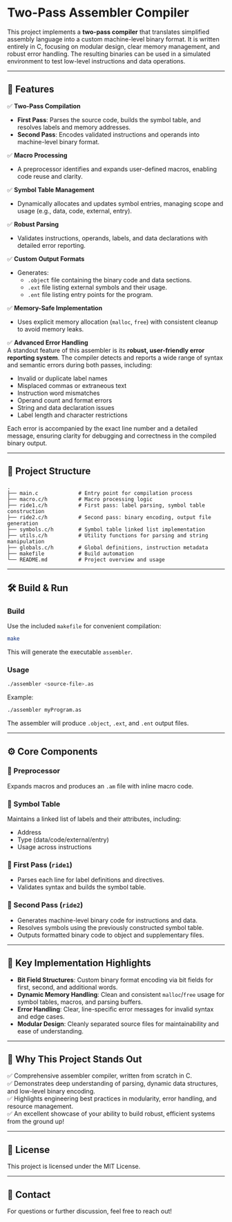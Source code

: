 
# Two-Pass Assembler Compiler

This project implements a **two-pass compiler** that translates simplified assembly language into a custom machine-level binary format. It is written entirely in C, focusing on modular design, clear memory management, and robust error handling. The resulting binaries can be used in a simulated environment to test low-level instructions and data operations.

---

## 🚀 Features

✅ **Two-Pass Compilation**  
- **First Pass**: Parses the source code, builds the symbol table, and resolves labels and memory addresses.  
- **Second Pass**: Encodes validated instructions and operands into machine-level binary format.

✅ **Macro Processing**  
- A preprocessor identifies and expands user-defined macros, enabling code reuse and clarity.

✅ **Symbol Table Management**  
- Dynamically allocates and updates symbol entries, managing scope and usage (e.g., data, code, external, entry).

✅ **Robust Parsing**  
- Validates instructions, operands, labels, and data declarations with detailed error reporting.

✅ **Custom Output Formats**  
- Generates:  
  - `.object` file containing the binary code and data sections.  
  - `.ext` file listing external symbols and their usage.  
  - `.ent` file listing entry points for the program.

✅ **Memory-Safe Implementation**  
- Uses explicit memory allocation (`malloc`, `free`) with consistent cleanup to avoid memory leaks.

✅ **Advanced Error Handling**  
A standout feature of this assembler is its **robust, user-friendly error reporting system**. The compiler detects and reports a wide range of syntax and semantic errors during both passes, including:
- Invalid or duplicate label names  
- Misplaced commas or extraneous text  
- Instruction word mismatches  
- Operand count and format errors  
- String and data declaration issues  
- Label length and character restrictions  

Each error is accompanied by the exact line number and a detailed message, ensuring clarity for debugging and correctness in the compiled binary output.

---

## 📂 Project Structure

```
.
├── main.c             # Entry point for compilation process
├── macro.c/h          # Macro processing logic
├── ride1.c/h          # First pass: label parsing, symbol table construction
├── ride2.c/h          # Second pass: binary encoding, output file generation
├── symbols.c/h        # Symbol table linked list implementation
├── utils.c/h          # Utility functions for parsing and string manipulation
├── globals.c/h        # Global definitions, instruction metadata
├── makefile           # Build automation
└── README.md          # Project overview and usage
```

---

## 🛠️ Build & Run

### Build
Use the included `makefile` for convenient compilation:
```bash
make
```

This will generate the executable `assembler`.

### Usage
```bash
./assembler <source-file>.as
```

Example:
```bash
./assembler myProgram.as
```

The assembler will produce `.object`, `.ext`, and `.ent` output files.

---

## ⚙️ Core Components

### 🔹 Preprocessor
Expands macros and produces an `.am` file with inline macro code.

### 🔹 Symbol Table
Maintains a linked list of labels and their attributes, including:
- Address
- Type (data/code/external/entry)
- Usage across instructions

### 🔹 First Pass (`ride1`)
- Parses each line for label definitions and directives.
- Validates syntax and builds the symbol table.

### 🔹 Second Pass (`ride2`)
- Generates machine-level binary code for instructions and data.
- Resolves symbols using the previously constructed symbol table.
- Outputs formatted binary code to object and supplementary files.

---

## 📜 Key Implementation Highlights

- **Bit Field Structures**: Custom binary format encoding via bit fields for first, second, and additional words.
- **Dynamic Memory Handling**: Clean and consistent `malloc`/`free` usage for symbol tables, macros, and parsing buffers.
- **Error Handling**: Clear, line-specific error messages for invalid syntax and edge cases.
- **Modular Design**: Cleanly separated source files for maintainability and ease of understanding.

---

## 🌟 Why This Project Stands Out

✅ Comprehensive assembler compiler, written from scratch in C.  
✅ Demonstrates deep understanding of parsing, dynamic data structures, and low-level binary encoding.  
✅ Highlights engineering best practices in modularity, error handling, and resource management.  
✅ An excellent showcase of your ability to build robust, efficient systems from the ground up!

---

## 📜 License

This project is licensed under the MIT License.

---

## 🔗 Contact

For questions or further discussion, feel free to reach out!
